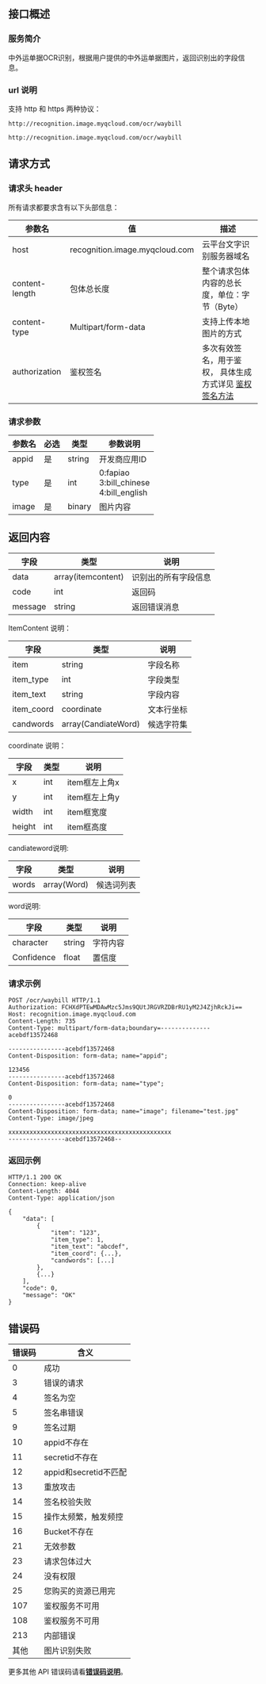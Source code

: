 ## 接口概述

### 服务简介
中外运单据OCR识别，根据用户提供的中外运单据图片，返回识别出的字段信息。

### url 说明
支持 http 和 https 两种协议：

`http://recognition.image.myqcloud.com/ocr/waybill`

`http://recognition.image.myqcloud.com/ocr/waybill`

## 请求方式

### 请求头 header
所有请求都要求含有以下头部信息：

| 参数名          | 值                             | 描述                     |
| -------------- | ------------------------------ | ------------------------ |
| host           | recognition.image.myqcloud.com | 云平台文字识别服务器域名      |
| content-length | 包体总长度                      | 整个请求包体内容的总长度，单位：字节（Byte）|
| content-type	 | Multipart/form-data            | 支持上传本地图片的方式                   |
| authorization	 | 鉴权签名	                      | 多次有效签名，用于鉴权， 具体生成方式详见 [鉴权签名方法](/document/product/641/12409) |


### 请求参数

| 参数名          | 必选	     | 类型	       | 参数说明      |
| -------------- | ------------- | ----------- | ------------ |
| appid	         | 是	         | string      | 开发商应用ID |
| type	         | 是	         | int	       | 0:fapiao  <br> 3:bill_chinese  <br> 4:bill_english |
| image	         | 是	         | binary	   | 图片内容      |

## 返回内容

| 字段           | 类型                    | 说明               |
| ------------- | ----------------------- | ------------------ |
| data	        | array(itemcontent)	  | 识别出的所有字段信息 |
| code        	| int	                  | 返回码             |
| message	    | string	              | 返回错误消息        |

ItemContent 说明：

| 字段           | 类型                    | 说明               |
| ------------- | ----------------------- | ------------------ |
| item	        | string	              | 字段名称            |
| item_type     | int	                  | 字段类型            |
| item_text	    | string	              | 字段内容            |
| item_coord	| coordinate	          | 文本行坐标          |
| candwords	    | array(CandiateWord)	  | 候选字符集          |

coordinate 说明：

| 字段           | 类型                    | 说明               |
| ------------- | ----------------------- | ------------------ |
| x	            | int	                  | item框左上角x       |
| y	            | int	                  | item框左上角y       |
| width	        | int	                  | item框宽度          |
| height	    | int	                  | item框高度          |

candiateword说明:

| 字段           | 类型                    | 说明               |
| ------------- | ----------------------- | ------------------ |
| words	        | array(Word)	          | 候选词列表          |

word说明:

| 字段           | 类型                    | 说明                |
| ------------- | ----------------------- | ------------------ |
| character	    | string	              | 字符内容            |
| Confidence	| float	                  | 置信度              |

### 请求示例

```
POST /ocr/waybill HTTP/1.1
Authorization: FCHXdPTEwMDAwMzc5Jms9QUtJRGVRZDBrRU1yM2J4ZjhRckJi==
Host: recognition.image.myqcloud.com
Content-Length: 735
Content-Type: multipart/form-data;boundary=--------------acebdf13572468

----------------acebdf13572468
Content-Disposition: form-data; name="appid";

123456
----------------acebdf13572468
Content-Disposition: form-data; name="type";

0
----------------acebdf13572468
Content-Disposition: form-data; name="image"; filename="test.jpg"
Content-Type: image/jpeg

xxxxxxxxxxxxxxxxxxxxxxxxxxxxxxxxxxxxxxxxxxxxxx
----------------acebdf13572468--
```

### 返回示例

```
HTTP/1.1 200 OK
Connection: keep-alive
Content-Length: 4044
Content-Type: application/json

{
    "data": [
        {
            "item": "123",
            "item_type": 1,
            "item_text": "abcdef",
            "item_coord": {...},
            "candwords": [...]
        },
        {...}
    ],
    "code": 0,
    "message": "OK"
}
```
## 错误码

| 错误码	               | 含义                 |
| -------------------- | ------------------- |
| 0	                   | 成功                 |
| 3	                   | 错误的请求            |
| 4	                   | 签名为空              |
| 5                    | 签名串错误            |
| 9	                   | 签名过期              |
| 10	               | appid不存在          |
| 11	               | secretid不存在        |
| 12	               | appid和secretid不匹配 |
| 13                   | 重放攻击              |
| 14	               | 签名校验失败          |
| 15	               | 操作太频繁，触发频控   |
| 16	               | Bucket不存在         |
| 21	               | 无效参数             |
| 23	               | 请求包体过大          |
| 24	               | 没有权限             |
| 25	               | 您购买的资源已用完    |
| 107                  | 鉴权服务不可用        |
| 108	               | 鉴权服务不可用        |
| 213	               | 内部错误             |	
| 其他	               | 图片识别失败         |

 更多其他 API 错误码请看[**错误码说明**](/document/product/641/12410)。










